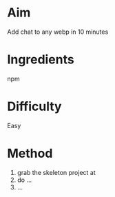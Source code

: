 Aim
===

Add chat to any webp in 10 minutes

Ingredients
===========

npm

Difficulty
==========
Easy


Method
======

1. grab the skeleton project at
2. do ... 
3. ...

